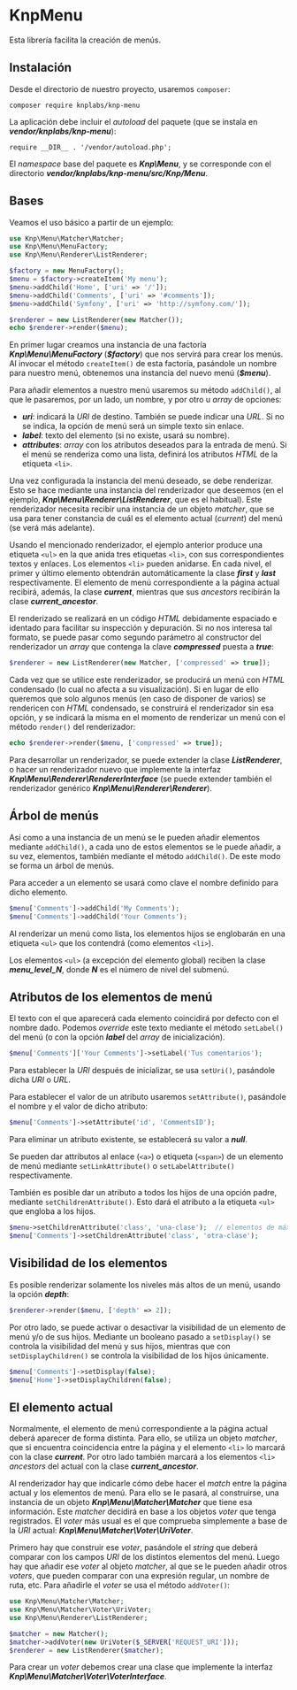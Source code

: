 # KnpMenu

Esta librería facilita la creación de menús.

## Instalación

Desde el directorio de nuestro proyecto, usaremos `composer`:

```
composer require knplabs/knp-menu
```

La aplicación debe incluir el *autoload* del paquete (que se instala en ***vendor/knplabs/knp-menu***):

```
require __DIR__ . '/vendor/autoload.php';
```

El *namespace* base del paquete es ***Knp\Menu***, y se corresponde con el directorio ***vendor/knplabs/knp-menu/src/Knp/Menu***.

## Bases

Veamos el uso básico a partir de un ejemplo:

```php
use Knp\Menu\Matcher\Matcher;
use Knp\Menu\MenuFactory;
use Knp\Menu\Renderer\ListRenderer;

$factory = new MenuFactory();
$menu = $factory->createItem('My menu');
$menu->addChild('Home', ['uri' => '/']);
$menu->addChild('Comments', ['uri' => '#comments']);
$menu->addChild('Symfony', ['uri' => 'http://symfony.com/']);

$renderer = new ListRenderer(new Matcher());
echo $renderer->render($menu);
```

En primer lugar creamos una instancia de una factoría ***Knp\Menu\MenuFactory*** (***\$factory***) que nos servirá para crear los menús. Al invocar el método `createItem()` de esta factoría, pasándole un nombre para nuestro menú, obtenemos una instancia del nuevo menú (***\$menu***).

Para añadir elementos a nuestro menú usaremos su método `addChild()`, al que le pasaremos, por un lado, un nombre, y por otro u *array* de opciones:

- ***uri***: indicará la *URI* de destino. También se puede indicar una *URL*. Si no se indica, la opción de menú será un simple texto sin enlace.
- ***label***: texto del elemento (si no existe, usará su nombre).
- ***attributes***: *array* con los atributos deseados para la entrada de menú. Si el menú se renderiza como una lista, definirá los atributos *HTML* de la etiqueta `<li>`.

Una vez configurada la instancia del menú deseado, se debe renderizar. Esto se hace mediante una instancia del renderizador que deseemos (en el ejemplo, ***Knp\Menu\Renderer\ListRenderer***, que es el habitual). Este renderizador necesita recibir una instancia de un objeto *matcher*, que se usa para tener constancia de cuál es el elemento actual (*current*) del menú (se verá más adelante).

Usando el mencionado renderizador, el ejemplo anterior produce una etiqueta `<ul>` en la que anida tres etiquetas `<li>`, con sus correspondientes textos y enlaces. Los elementos `<li>` pueden anidarse. En cada nivel, el primer y último elemento obtendrán automáticamente la clase ***first*** y ***last*** respectivamente. El elemento de menú correspondiente a la página actual recibirá, además, la clase ***current***, mientras que sus *ancestors* recibirán la clase ***current_ancestor***.

El renderizado se realizará en un código *HTML* debidamente espaciado e identado para facilitar su inspección y depuración. Si no nos interesa tal formato, se puede pasar como segundo parámetro al constructor del renderizador un *array* que contenga la clave ***compressed*** puesta a ***true***:

```php
$renderer = new ListRenderer(new Matcher, ['compressed' => true]);
```

Cada vez que se utilice este renderizador, se producirá un menú con *HTML* condensado (lo cual no afecta a su visualización). Si en lugar de ello queremos que solo algunos menús (en caso de disponer de varios) se rendericen con *HTML* condensado, se construirá el renderizador sin esa opción, y se indicará la misma en el momento de renderizar un menú con el método `render()` del renderizador:

```php
echo $renderer->render($menu, ['compressed' => true]);
```

Para desarrollar un renderizador, se puede extender la clase ***ListRenderer***, o hacer un renderizador nuevo que implemente la interfaz ***Knp\Menu\Renderer\RendererInterface*** (se puede extender también el renderizador genérico ***Knp\Menu\Renderer\Renderer***).

## Árbol de menús

Así como a una instancia de un menú se le pueden añadir elementos mediante `addChild()`, a cada uno de estos elementos se le puede añadir, a su vez, elementos, también mediante el método `addChild()`. De este modo se forma un árbol de menús.

Para acceder a un elemento se usará como clave el nombre definido para dicho elemento.

```php
$menu['Comments']->addChild('My Comments');
$menu['Comments']->addChild('Your Comments');
```

Al renderizar un menú como lista, los elementos hijos se englobarán en una etiqueta `<ul>` que los contendrá (como elementos `<li>`).

Los elementos `<ul>` (a excepción del elemento global) reciben la clase ***menu_level_N***, donde ***N*** es el número de nivel del submenú.

## Atributos de los elementos de menú

El texto con el que aparecerá cada elemento coincidirá por defecto con el nombre dado. Podemos *override* este texto mediante el método `setLabel()` del menú (o con la opción ***label*** del *array* de inicialización).

```php
$menu['Comments']['Your Comments']->setLabel('Tus comentarios');
```

Para establecer la *URI* después de inicializar, se usa `setUri()`, pasándole dicha *URI* o *URL*.

Para establecer el valor de un atributo usaremos `setAttribute()`, pasándole el nombre y el valor de dicho atributo:

```php
$menu['Comments']->setAttribute('id', 'CommentsID');
```

Para eliminar un atributo existente, se establecerá su valor a ***null***.

Se pueden dar attributos al enlace (`<a>`) o etiqueta (`<span>`) de un elemento de menú mediante `setLinkAttribute()` o `setLabelAttribute()` respectivamente.

También es posible dar un atributo a todos los hijos de una opción padre, mediante `setChildrenAttribute()`. Esto dará el atributo a la etiqueta `<ul>` que engloba a los hijos.

```php
$menu->setChildrenAttribute('class', 'una-clase');  // elementos de máximo nivel
$menu['Comments']->setChildrenAttribute('class', 'otra-clase');
```

## Visibilidad de los elementos

Es posible renderizar solamente los niveles más altos de un menú, usando la opción ***depth***:

```php
$renderer->render($menu, ['depth' => 2]);
```

Por otro lado, se puede activar o desactivar la visibilidad de un elemento de menú y/o de sus hijos. Mediante un booleano pasado a `setDisplay()` se controla la visibilidad del menú y sus hijos, mientras que con `setDisplayChildren()` se controla la visibilidad de los hijos únicamente.

```php
$menu['Comments']->setDisplay(false);
$menu['Home']->setDisplayChildren(false);
```

## El elemento actual

Normalmente, el elemento de menú correspondiente a la página actual deberá aparecer de forma distinta. Para ello, se utiliza un objeto *matcher*, que si encuentra coincidencia entre la página y el elemento `<li>` lo marcará con la clase ***current***. Por otro lado también marcará a los elementos `<li>` *ancestors* del actual con la clase ***current_ancestor***.

Al renderizador hay que indicarle cómo debe hacer el *match* entre la página actual y los elementos de menú. Para ello se le pasará, al construirse, una instancia de un objeto ***Knp\Menu\Matcher\Matcher*** que tiene esa información. Este *matcher* decidirá en base a los objetos *voter* que tenga registrados. El *voter* más usual es el que comprueba simplemente a base de la *URI* actual: ***Knp\Menu\Matcher\Voter\UriVoter***.

Primero hay que construir ese *voter*, pasándole el *string* que deberá comparar con los campos *URI* de los distintos elementos del menú. Luego hay que añadir ese *voter* al objeto *matcher*, al que se le pueden añadir otros *voters*, que pueden comparar con una expresión regular, un nombre de ruta, etc. Para añadirle el *voter* se usa el método `addVoter()`:

```php
use Knp\Menu\Matcher\Matcher;
use Knp\Menu\Matcher\Voter\UriVoter;
use Knp\Menu\Renderer\ListRenderer;

$matcher = new Matcher();
$matcher->addVoter(new UriVoter($_SERVER['REQUEST_URI']));
$renderer = new ListRenderer($matcher);
```

Para crear un *voter* debemos crear una clase que implemente la interfaz ***Knp\Menu\Matcher\Voter\VoterInterface***.
